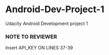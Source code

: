 # Android-Dev-Project-1
Udacity Android Development project 1

### NOTE TO REVIEWER 
Insert API_KEY ON LINES 37-39
